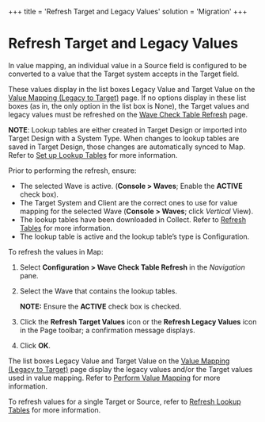 +++
title = 'Refresh Target and Legacy Values'
solution = 'Migration'
+++

# Refresh Target and Legacy Values

In value mapping, an individual value in a Source field is configured to
be converted to a value that the Target system accepts in the Target
field.

These values display in the list boxes Legacy Value and Target Value on
the [Value Mapping (Legacy to
Target)](../Page_Desc/Value_Mapping_Legacy_to_Target_H.htm) page. If no
options display in these list boxes (as in, the only option in the list
box is None), the Target values and legacy values must be refreshed on
the [Wave Check Table
Refresh](../Page_Desc/Wave_Lookup_Table_Refresh.htm) page.

<span style="font-weight: bold;">NOTE</span>: Lookup tables are either
created in Target Design or imported into Target Design with a System
Type. When changes to lookup tables are saved in Target Design, those
changes are automatically synced to Map. Refer to [Set up Lookup
Tables](../../Design/Use_Cases/Set_up_Lookup_Tables.htm) for more
information.

Prior to performing the refresh, ensure:

  - The selected Wave is active.
    (<span style="font-weight: bold;">Console \> Waves</span>; Enable
    the <span style="font-weight: bold;">ACTIVE</span> check box).
  - The Target System and Client are the correct ones to use for value
    mapping for the selected Wave
    (<span style="font-weight: bold;">Console \> Waves</span>; click
    <span style="font-style: italic;">Vertical</span> View).
  - The lookup tables have been downloaded in Collect. Refer to [Refresh
    Tables](../../../Platform/Collect/Use_Cases/Refresh_Tables.htm) for
    more information.
  - The lookup table is active and the lookup table’s type is
    Configuration.

To refresh the values in Map:

1.  Select <span style="font-weight: bold;">Configuration \> Wave Check
    Table Refresh</span> in the
    <span style="font-style: italic;">Navigation</span> pane.

2.  Select the Wave that contains the lookup tables.
    
    **NOTE:** Ensure the <span style="font-weight: bold;">ACTIVE</span>
    check box is checked.

3.  Click the <span style="font-weight: bold;">Refresh Target
    Values</span> icon or the <span style="font-weight: bold;">Refresh
    Legacy Values</span> icon in the Page toolbar; a confirmation
    message displays.

4.  Click <span style="font-weight: bold;">OK</span>.

The list boxes Legacy Value and Target Value on the [Value Mapping
(Legacy to Target)](../Page_Desc/Value_Mapping_Legacy_to_Target_H.htm)
page display the legacy values and/or the Target values used in value
mapping. Refer to [Perform Value
Mapping](Perform_Value_Mapping_Overview.htm) for more information.

To refresh values for a single Target or Source, refer to [Refresh
Lookup Tables](Refresh_Lookup_Tbls.htm) for more information.
